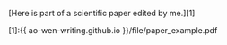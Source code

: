 [Here is part of a scientific paper edited by me.][1]

[1]:{{ ao-wen-writing.github.io }}/file/paper_example.pdf
